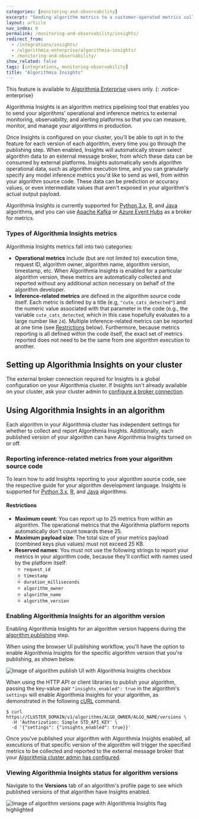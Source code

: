 ```yaml
---
categories: [monitoring-and-observability]
excerpt: "Sending algorithm metrics to a customer-operated metrics collection system"
layout: article
nav_index: 0
permalink: /monitoring-and-observability/insights/
redirect_from:
  - /integrations/insights/
  - /algorithmia-enterprise/algorithmia-insights/
  - /monitoring-and-observability/
show_related: false
tags: [integrations, monitoring-observability]
title: "Algorithmia Insights"
---
```


This feature is available to [Algorithmia Enterprise](/enterprise) users only.
{: .notice-enterprise}

Algorithmia Insights is an algorithm metrics pipelining tool that enables you to send your algorithms' operational and inference metrics to external monitoring, observability, and alerting platforms so that you can measure, monitor, and manage your algorithms in production.

Once Insights is configured on your cluster, you'll be able to opt in to the feature for each version of each algorithm, every time you go through the publishing step. When enabled, Insights will automatically stream select algorithm data to an external message broker, from which these data can be consumed by external platforms. Insights automatically sends algorithm operational data, such as algorithm execution time, and you can granularly specify any model inference metrics you'd like to send as well, from within your algorithm source code. These data can be prediction or accuracy values, or even intermediate values that aren't exposed in your algorithm's actual output payload.

Algorithmia Insights is currently supported for [Python 3.x](/algorithm-development/languages/python#publishing-algorithmia-insights), [R](/algorithm-development/languages/r#publishing-algorithmia-insights), and [Java](/algorithm-development/languages/java#publishing-algorithmia-insights) algorithms, and you can use [Apache Kafka](https://kafka.apache.org/) or [Azure Event Hubs](https://azure.microsoft.com/services/event-hubs/) as a broker for metrics.

### Types of Algorithmia Insights metrics

Algorithmia Insights metrics fall into two categories:

- **Operational metrics** include (but are not limited to) execution time, request ID, algorithm owner, algorithm name, algorithm version, timestamp, etc. When Algorithmia Insights is enabled for a particular algorithm version, these metrics are automatically collected and reported without any additional action necessary on behalf of the algorithm developer.
- **Inference-related metrics** are defined in the algorithm source code itself. Each metric is defined by a title (e.g, `"cute_cats_detected"`) and the numeric value associated with that parameter in the code (e.g., the variable `cute_cats_detected`, which in this case hopefully evaluates to a large number like `24`). Multiple inference-related metrics can be reported at one time (see [Restrictions](#restrictions) below). Furthermore, because metrics reporting is all defined within the code itself, the exact set of metrics reported does not need to be the same from one algorithm execution to another.

## Setting up Algorithmia Insights on your cluster

The external broker connection required for Insights is a global configuration on your Algorithmia cluster. If Insights isn't already available on your cluster, ask your cluster admin to [configure a broker connection](/administration/admin-panel/broker-manager#creating-broker-connections).

## Using Algorithmia Insights in an algorithm

Each algorithm in your Algorithmia cluster has independent settings for whether to collect and report Algorithmia Insights. Additionally, each published version of your algorithm can have Algorithmia Insights turned on or off.

### Reporting inference-related metrics from your algorithm source code

To learn how to add Insights reporting to your algorithm source code, see the respective guide for your algorithm development language. Insights is supported for [Python 3.x](/algorithm-development/languages/python#publishing-algorithmia-insights), [R](/algorithm-development/languages/r#publishing-algorithmia-insights), and [Java](/algorithm-development/languages/java#publishing-algorithmia-insights) algorithms.

#### Restrictions

- **Maximum count**: You can report up to 25 metrics from within an algorithm. The operational metrics that the Algorithmia platform reports automatically don't count towards these 25.
- **Maximum payload size**: The total size of your metrics payload (combined keys plus values) must not exceed 25 KB.
- **Reserved names**: You must not use the following strings to report your metrics in your algorithm code, because they'll conflict with names used by the platform itself:
  - `request_id`
  - `timestamp`
  - `duration_milliseconds`
  - `algorithm_owner`
  - `algorithm_name`
  - `algorithm_version`

### Enabling Algorithmia Insights for an algorithm version

Enabling Algorithmia Insights for an algorithm version happens during the [algorithm publishing](/algorithm-development/your-first-algo/#publishing-your-algorithm) step.

When using the browser UI publishing workflow, you'll have the option to enable Algorithmia Insights for the specific algorithm version that you're publishing, as shown below.

![Image of algorithm publish UI with Algorithmia Insights checkbox](/images/algorithmia-enterprise/algorithmia-insights/web-ui-publish.png)

When using the HTTP API or client libraries to publish your algorithm, passing the key-value pair `"insights_enabled": true` in the algorithm's `settings` will enable Algorithmia Insights for your algorithm, as demonstrated in the following [cURL](/clients/curl) command.

```shell
$ curl https://CLUSTER_DOMAIN/v1/algorithms/ALGO_OWNER/ALGO_NAME/versions \
  -H 'Authorization: Simple STD_API_KEY' \
  -d '{"settings": {"insights_enabled": true}}'
```

Once you've published your algorithm with Algorithmia Insights enabled, all executions of that specific version of the algorithm will trigger the specified metrics to be collected and reported to the external message broker that your [Algorithmia cluster admin has configured](#setting-up-algorithmia-insights-on-your-cluster).

### Viewing Algorithmia Insights status for algorithm versions

Navigate to the **Versions** tab of an algorithm's profile page to see which published versions of that algorithm have Insights enabled.

![Image of algorithm versions page with Algorithmia Insights flag highlighted](/images/algorithmia-enterprise/algorithmia-insights/web-ui-versions.png)
